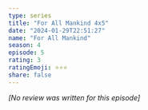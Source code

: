 ```yaml
---
type: series
title: "For All Mankind 4x5"
date: "2024-01-29T22:51:27"
name: "For All Mankind"
season: 4
episode: 5
rating: 3
ratingEmoji: ⭐️⭐️⭐️
share: false
---
```


*[No review was written for this episode]*
